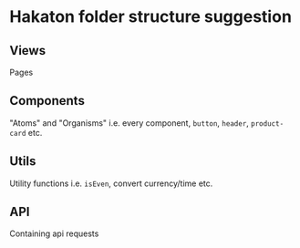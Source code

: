 # Hakaton folder structure suggestion

## Views
Pages

## Components
"Atoms" and "Organisms" i.e. every component, `button`, `header`, `product-card` etc.

## Utils
Utility functions i.e. `isEven`, convert currency/time etc.

## API
Containing api requests